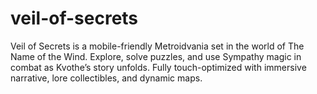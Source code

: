 # veil-of-secrets
Veil of Secrets is a mobile-friendly Metroidvania set in the world of The Name of the Wind. Explore, solve puzzles, and use Sympathy magic in combat as Kvothe’s story unfolds. Fully touch-optimized with immersive narrative, lore collectibles, and dynamic maps.
